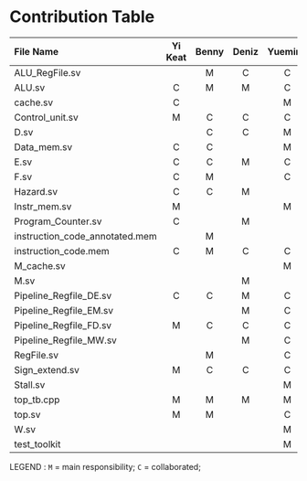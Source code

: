 # Contribution Table

| File Name                     |  Yi Keat   | Benny  | Deniz | Yueming  |
|:-------------------------     |:----------:|:------:|:-----:|:--------:|
| ALU_RegFile.sv                |            |   M    |   C   |    C     |
| ALU.sv                        |      C     |   M    |   M   |    C     |
| cache.sv                      |      C     |        |       |    M     |
| Control_unit.sv               |      M     |   C    |   C   |    C     |
| D.sv                          |            |   C    |   C   |    M     |
| Data_mem.sv                   |      C     |   C    |       |    M     |
| E.sv                          |      C     |   C    |   M   |    C     |
| F.sv                          |      C     |   M    |       |    C     |
| Hazard.sv                     |      C     |   C    |   M   |          |
| Instr_mem.sv                  |      M     |        |       |    M     |
| Program_Counter.sv            |      C     |        |   M   |          |
| instruction_code_annotated.mem|            |   M    |       |          |
| instruction_code.mem          |      C     |   M    |   C   |    C     |
| M_cache.sv                    |            |        |       |    M     |
| M.sv                          |            |        |   M   |          |
| Pipeline_Regfile_DE.sv        |      C     |   C    |   M   |    C     |
| Pipeline_Regfile_EM.sv        |            |        |   M   |    C     |
| Pipeline_Regfile_FD.sv        |      M     |   C    |   C   |    C     |
| Pipeline_Regfile_MW.sv        |            |        |   M   |    C     |
| RegFile.sv                    |            |   M    |       |    C     |
| Sign_extend.sv                |      M     |   C    |   C   |    C     |
| Stall.sv                      |            |        |       |    M     |
| top_tb.cpp                    |      M     |   M    |   M   |    M     |
| top.sv                        |      M     |   M    |       |    C     |
| W.sv                          |            |        |       |    M     |
| test_toolkit                  |            |        |       |    M     |

LEGEND :       `M` = main responsibility;  `C` = collaborated;